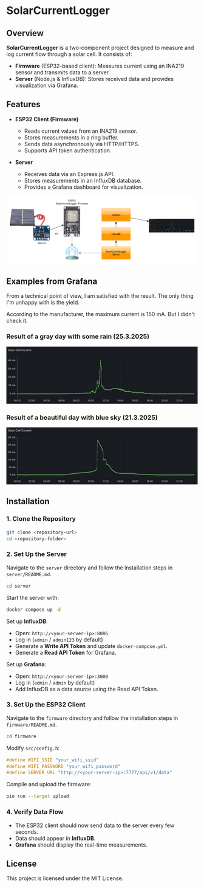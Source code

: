 # SolarCurrentLogger

## Overview

**SolarCurrentLogger** is a two-component project designed to measure and log current flow through a solar cell. It consists of:

- **Firmware** (ESP32-based client): Measures current using an INA219 sensor and transmits data to a server.
- **Server** (Node.js & InfluxDB): Stores received data and provides visualization via Grafana.

## Features

- **ESP32 Client (Firmware)**
  - Reads current values from an INA219 sensor.
  - Stores measurements in a ring buffer.
  - Sends data asynchronously via HTTP/HTTPS.
  - Supports API token authentication.
  
- **Server**
  - Receives data via an Express.js API.
  - Stores measurements in an InfluxDB database.
  - Provides a Grafana dashboard for visualization.

![alt text](img/overview.png)

## Examples from Grafana
From a technical point of view, I am satisfied with the result.
The only thing I'm unhappy with is the yield.

According to the manufacturer, the maximum current is 150 mA. But I didn't check it.

### Result of a gray day with some rain (25.3.2025)
![\[img/\]](img/2025-03-26_08-25.png)

### Result of a beautiful day with blue sky (21.3.2025)
![alt text](img/2025-03-26_08-21.png)

## Installation

### 1. Clone the Repository

```sh
git clone <repository-url>
cd <repository-folder>
```

### 2. Set Up the Server

Navigate to the `server` directory and follow the installation steps in `server/README.md`.

```sh
cd server
```

Start the server with:
```sh
docker compose up -d
```

Set up **InfluxDB**:
- Open: `http://<your-server-ip>:8086`
- Log in (`admin` / `admin123` by default)
- Generate a **Write API Token** and update `docker-compose.yml`.
- Generate a **Read API Token** for Grafana.

Set up **Grafana**:
- Open: `http://<your-server-ip>:3000`
- Log in (`admin` / `admin` by default)
- Add InfluxDB as a data source using the Read API Token.

### 3. Set Up the ESP32 Client

Navigate to the `firmware` directory and follow the installation steps in `firmware/README.md`.

```sh
cd firmware
```

Modify `src/config.h`:
```cpp
#define WIFI_SSID "your_wifi_ssid"
#define WIFI_PASSWORD "your_wifi_password"
#define SERVER_URL "http://<your-server-ip>:7777/api/v1/data"
```

Compile and upload the firmware:
```sh
pio run --target upload
```

### 4. Verify Data Flow

- The ESP32 client should now send data to the server every few seconds.
- Data should appear in **InfluxDB**.
- **Grafana** should display the real-time measurements.

## License

This project is licensed under the MIT License.

